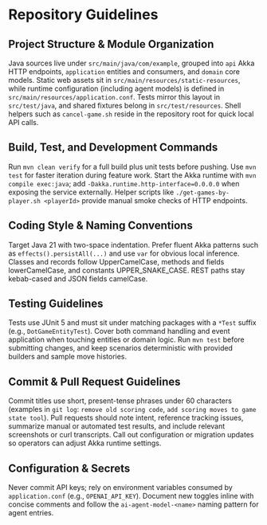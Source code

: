 # Repository Guidelines

## Project Structure & Module Organization
Java sources live under `src/main/java/com/example`, grouped into `api` Akka HTTP endpoints, `application` entities and consumers, and `domain` core models. Static web assets sit in `src/main/resources/static-resources`, while runtime configuration (including agent models) is defined in `src/main/resources/application.conf`. Tests mirror this layout in `src/test/java`, and shared fixtures belong in `src/test/resources`. Shell helpers such as `cancel-game.sh` reside in the repository root for quick local API calls.

## Build, Test, and Development Commands
Run `mvn clean verify` for a full build plus unit tests before pushing. Use `mvn test` for faster iteration during feature work. Start the Akka runtime with `mvn compile exec:java`; add `-Dakka.runtime.http-interface=0.0.0.0` when exposing the service externally. Helper scripts like `./get-games-by-player.sh <playerId>` provide manual smoke checks of HTTP endpoints.

## Coding Style & Naming Conventions
Target Java 21 with two-space indentation. Prefer fluent Akka patterns such as `effects().persistAll(...)` and use `var` for obvious local inference. Classes and records follow UpperCamelCase, methods and fields lowerCamelCase, and constants UPPER_SNAKE_CASE. REST paths stay kebab-cased and JSON fields camelCase.

## Testing Guidelines
Tests use JUnit 5 and must sit under matching packages with a `*Test` suffix (e.g., `DotGameEntityTest`). Cover both command handling and event application when touching entities or domain logic. Run `mvn test` before submitting changes, and keep scenarios deterministic with provided builders and sample move histories.

## Commit & Pull Request Guidelines
Commit titles use short, present-tense phrases under 60 characters (examples in `git log`: `remove old scoring code`, `add scoring moves to game state tool`). Pull requests should note intent, reference tracking issues, summarize manual or automated test results, and include relevant screenshots or curl transcripts. Call out configuration or migration updates so operators can adjust Akka runtime settings.

## Configuration & Secrets
Never commit API keys; rely on environment variables consumed by `application.conf` (e.g., `OPENAI_API_KEY`). Document new toggles inline with concise comments and follow the `ai-agent-model-<name>` naming pattern for agent entries.
